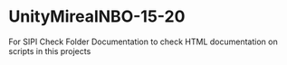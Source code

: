 # UnityMireaINBO-15-20
For SIPI
Check Folder Documentation to check HTML documentation on scripts in this projects
